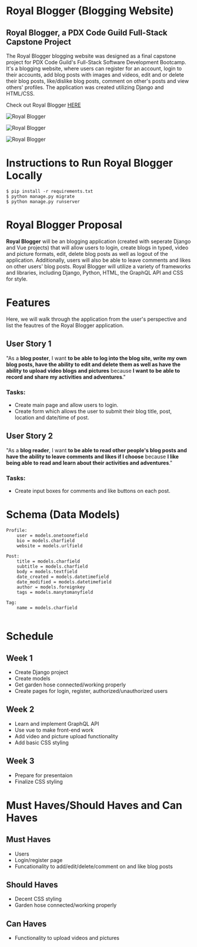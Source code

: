 # Royal Blogger (Blogging Website)

##  Royal Blogger, a PDX Code Guild Full-Stack Capstone Project

The Royal Blogger blogging website was designed as a final capstone project for PDX Code Guild's Full-Stack Software Development Bootcamp. It's a blogging website, where users can register for an account, login to their accounts, add blog posts with images and videos, edit and or delete their blog posts, like/dislike blog posts, comment on other's posts and view others' profiles. The application was created utilizing Django and HTML/CSS. 

Check out Royal Blogger [HERE](https://royal-blogger.herokuapp.com)

![Royal Blogger](https://github.com/dartchilders/Royal_Blogger/blob/main/RB%20Main%20Page.png)

![Royal Blogger](https://github.com/dartchilders/Royal_Blogger/blob/main/RB%20Blog%20Post%20Page.png)

![Royal Blogger](https://github.com/dartchilders/Royal_Blogger/blob/main/RB%20Profile%20Page.png)

# Instructions to Run Royal Blogger Locally

```
$ pip install -r requirements.txt
$ python manage.py migrate
$ python manage.py runserver
```

# Royal Blogger Proposal

**Royal Blogger** will be an blogging application (created with seperate Django and Vue projects) that will allow users to login, create blogs in typed, video and picture formats, edit, delete blog posts as well as logout of the application. Additionally, users will also be able to leave comments and likes on other users' blog posts. Royal Blogger will utilize a variety of frameworks and libraries, including Django, Python, HTML, the GraphQL API and CSS for style.

# Features

Here, we will walk through the application from the user's perspective and list the feautres of the Royal Blogger application.

## User Story 1

"As a **blog poster**, I want **to be able to log into the blog site, write my own blog posts, have the ability to edit and delete them as well as have the ability to upload video blogs and pictures** because **I want to be able to record and share my activities and adventures**."

### Tasks:

- Create main page and allow users to login.
- Create form which allows the user to submit their blog title, post, location and date/time of post.

## User Story 2

"As a **blog reader**, I want **to be able to read other people's blog posts and have the ability to leave comments and likes if I choose** because **I like being able to read and learn about their activities and adventures**."

### Tasks:

- Create input boxes for comments and like buttons on each post.

# Schema (Data Models)
```
Profile:
    user = models.onetoonefield
    bio = models.charfield
    website = models.urlfield
    
Post:
    title = models.charfield
    subtitle = models.charfield
    body = models.textfield
    date_created = models.datetimefield
    date_modified = models.datetimefield
    author = models.foreignkey
    tags = models.manytomanyfield
    
Tag:
    name = models.charfield
    
```
# Schedule

## Week 1
- Create Django project
- Create models
- Get garden hose connected/working properly
- Create pages for login, register, authorized/unauthorized users

## Week 2
- Learn and implement GraphQL API
- Use vue to make front-end work
- Add video and picture upload functionality
- Add basic CSS styling

## Week 3
- Prepare for presentaion
- Finalize CSS styling

# Must Haves/Should Haves and Can Haves

## Must Haves
- Users
- Login/register page
- Funcationality to add/edit/delete/comment on and like blog posts

## Should Haves
- Decent CSS styling
- Garden hose connected/working properly

## Can Haves
- Functionality to upload videos and pictures 

